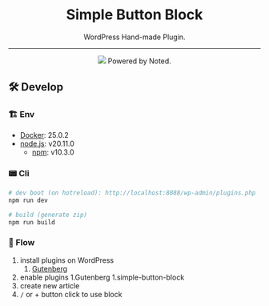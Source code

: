 <div align="center">

# Simple Button Block

WordPress Hand-made Plugin.

---

![](https://avatars.githubusercontent.com/u/84720167?s=200&v=4)
Powered by Noted.

</div>

## 🛠️ Develop

### 🏗️ Env

- [Docker](https://www.docker.com/ja-jp/products/docker-desktop/): 25.0.2
- [node.js](https://nodejs.org/en/download/package-manager): v20.11.0
  - [npm](https://www.npmjs.com/): v10.3.0

### 📟 Cli

```bash
# dev boot (on hotreload): http://localhost:8888/wp-admin/plugins.php
npm run dev

# build (generate zip)
npm run build
```

### 🧭 Flow

1. install plugins on WordPress
   1. [Gutenberg](https://ja.wordpress.org/plugins/gutenberg/)
1. enable plugins
   1.Gutenberg
   1.simple-button-block
1. create new article
1. `/` or + button click to use block
